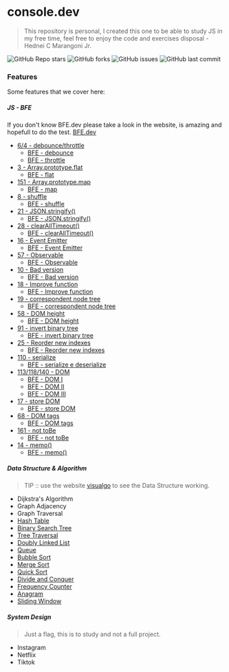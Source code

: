 # console.dev

> This repository is personal, I created this one to be able to study JS in my free time, feel free to enjoy the code and exercises disposal - Hednei C Marangoni Jr.

![GitHub Repo stars](https://img.shields.io/github/stars/marangonijunior/console.develop?style=social) ![GitHub forks](https://img.shields.io/github/forks/marangonijunior/console.develop?style=social) ![GitHub issues](https://img.shields.io/github/issues/marangonijunior/console.develop) ![GitHub last commit](https://img.shields.io/github/last-commit/marangonijunior/console.develop)

### Features

Some features that we cover here:

##### JS - BFE

If you don't know BFE.dev please take a look in the website, is amazing and hopefull to do the test.
[BFE.dev](https://bigfrontend.dev/)

- [6/4 - debounce/throttle](BFE/throttleDebounce.js)
  - [BFE - debounce](https://bigfrontend.dev/problem/implement-basic-debounce)
  - [BFE - throttle](https://bigfrontend.dev/problem/implement-basic-throttle)
- [3 - Array.prototype.flat](BFE/flat.js)
  - [BFE - flat](https://bigfrontend.dev/problem/implement-Array-prototype.flat)
- [151 - Array.prototype.map](BFE/map.js)
  - [BFE - map](https://bigfrontend.dev/problem/implement-Array-prototype-map)
- [8 - shuffle](BFE/shuffler.js)
  - [BFE - shuffle](https://bigfrontend.dev/problem/can-you-shuffle-an-array)
- [21 - JSON.stringify()](BFE/stringfy.js)
  - [BFE - JSON.stringify()](https://bigfrontend.dev/problem/implement-JSON-stringify)
- [28 - clearAllTimeout()](BFE/clearAllTimeouts.js)
  - [BFE - clearAllTimeout()](https://bigfrontend.dev/problem/implement-clearAllTimeout)
- [16 - Event Emitter](BFE/emitter.js)
  - [BFE - Event Emitter](https://bigfrontend.dev/problem/create-an-Event-Emitter)
- [57 - Observable](BFE/observable.js)
  - [BFE - Observable](https://bigfrontend.dev/problem/create-an-Observable)
- [10 - Bad version](BFE/badVersion.js)
  - [BFE - Bad version](https://bigfrontend.dev/problem/first-bad-version)
- [18 - Improve function](BFE/improveFnc.js)
  - [BFE - Improve function](https://bigfrontend.dev/problem/improve-a-function)
- [19 - correspondent node tree](BFE/findNodeDOMtree.js)
  - [BFE - correspondent node tree](https://bigfrontend.dev/problem/find-corresponding-node-in-two-identical-DOM-tree)
- [58 - DOM height](BFE/treeHeight.js)
  - [BFE - DOM height](https://bigfrontend.dev/problem/get-DOM-tree-height)
- [91 - invert binary tree](BFE/invertTree.js)
  - [BFE - invert binary tree](https://bigfrontend.dev/problem/invert-a-binary-tree)
- [25 - Reorder new indexes](BFE/invertBT.js)
  - [BFE - Reorder new indexes](https://bigfrontend.dev/problem/reorder-array-with-new-indexes)
- [110 - serialize](BFE/serialize.js)
  - [BFE - serialize e deserialize](https://bigfrontend.dev/problem/serialize-and-deserialize-binary-tree)
- [113/118/140 - DOM](BFE/htmljson.js)
  - [BFE - DOM I](https://bigfrontend.dev/problem/Virtual-DOM-I)
  - [BFE - DOM II](https://bigfrontend.dev/problem/virtual-dom-II-createElement)
  - [BFE - DOM III](https://bigfrontend.dev/problem/virtual-DOM-III-Functional-Component)
- [17 - store DOM](BFE/storeDOM.js)
  - [BFE - store DOM](https://bigfrontend.dev/problem/create-a-simple-store-for-DOM-node)
- [68 - DOM tags](BFE/getTag.js)
  - [BFE - DOM tags](https://bigfrontend.dev/problem/get-DOM-tags)
- [161 - not toBe](BFE/toBeNotBe.js)
  - [BFE - not toBe](https://bigfrontend.dev/problem/jest-assertion)
- [14 - memo()](BFE/memo.js)
  - [BFE - memo()](https://bigfrontend.dev/problem/implement-general-memoization-function)

##### Data Structure & Algorithm

> TIP :: use the website [visualgo](https://visualgo.net/en) to see the Data Structure working.

- Dijkstra's Algorithm
- Graph Adjacency
- Graph Traversal
- [Hash Table](data_structure_algorithm/hash_table.js)
- [Binary Search Tree](data_structure_algorithm/binary_search_tree.js)
- [Tree Traversal](data_structure_algorithm/binary_search_tree.js)
- [Doubly Linked List](data_structure_algorithm/doubly_linked_list.js)
- [Queue](data_structure_algorithm/queues.js)
- [Bubble Sort](data_structure_algorithm/bubble_sort.js)
- [Merge Sort](data_structure_algorithm/merge_sort.js)
- [Quick Sort](data_structure_algorithm/quick_sort.js)
- [Divide and Conquer](data_structure_algorithm/divide_and_conquer.js)
- [Frequency Counter](data_structure_algorithm/frequency_counter.js)
- [Anagram](data_structure_algorithm/anagram.js)
- [Sliding Window](data_structure_algorithm/sliding_window.js)

##### System Design

> Just a flag, this is to study and not a full project.

- Instagram
- Netflix
- Tiktok
